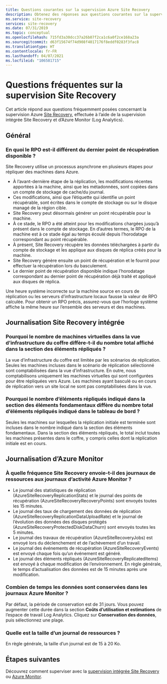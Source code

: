 ```yaml
---
title: Questions courantes sur la supervision Azure Site Recovery
description: Obtenez des réponses aux questions courantes sur la supervision Azure Site Recovery, effectuée à l’aide de la supervision intégrée et d’Azure Monitor (Log Analytics)
ms.service: site-recovery
services: site-recovery
ms.date: 07/31/2019
ms.topic: conceptual
ms.openlocfilehash: 715fd3a30dcc37a26b07f2ca1c6a0f2ce168a23a
ms.sourcegitcommit: d63f15674f74d908f4017176f8eddf0283f3fac8
ms.translationtype: HT
ms.contentlocale: fr-FR
ms.lasthandoff: 04/07/2021
ms.locfileid: "106581715"
---
```

# <a name="common-questions-about-site-recovery-monitoring"></a>Questions fréquentes sur la supervision Site Recovery

Cet article répond aux questions fréquemment posées concernant la supervision Azure [Site Recovery](site-recovery-overview.md), effectuée à l’aide de la supervision intégrée Site Recovery et d’Azure Monitor (Log Analytics).

## <a name="general"></a>Général

### <a name="how-is-the-rpo-value-logged-different-from-the-latest-available-recovery-point"></a>En quoi le RPO est-il différent du dernier point de récupération disponible ?

Site Recovery utilise un processus asynchrone en plusieurs étapes pour répliquer des machines dans Azure.

- À l’avant-dernière étape de la réplication, les modifications récentes apportées à la machine, ainsi que les métadonnées, sont copiées dans un compte de stockage de cache/du journal.
- Ces modifications, ainsi que l’étiquette qui identifie un point récupérable, sont écrites dans le compte de stockage ou sur le disque managé de la région cible.
- Site Recovery peut désormais générer un point récupérable pour la machine.
- À ce stade, le RPO a été atteint pour les modifications chargées jusqu’à présent dans le compte de stockage. En d’autres termes, le RPO de la machine est à ce stade égal au temps écoulé depuis l’horodatage correspondant au point récupérable.
- À présent, Site Recovery récupère les données téléchargées à partir du compte de stockage et les applique aux disques de réplica créés pour la machine.
- Site Recovery génère ensuite un point de récupération et le fournit pour effectuer la récupération lors du basculement.
- Le dernier point de récupération disponible indique l’horodatage correspondant au dernier point de récupération déjà traité et appliqué aux disques de réplica.


Une heure système incorrecte sur la machine source en cours de réplication ou les serveurs d’infrastructure locaux fausse la valeur de RPO calculée. Pour obtenir un RPO précis, assurez-vous que l’horloge système affiche la même heure sur l’ensemble des serveurs et des machines.



## <a name="inbuilt-site-recovery-logging"></a>Journalisation Site Recovery intégrée


### <a name="why-is-the-vm-count-in-the-vault-infrastructure-view-different-from-the-total-count-shown-in-replicated-items"></a>Pourquoi le nombre de machines virtuelles dans la vue d’infrastructure du coffre diffère-t-il du nombre total affiché dans la section des éléments répliqués ?

La vue d’infrastructure du coffre est limitée par les scénarios de réplication. Seules les machines incluses dans le scénario de réplication sélectionné sont comptabilisées dans la vue d’infrastructure. En outre, nous comptabilisons uniquement les machines virtuelles qui sont configurées pour être répliquées vers Azure. Les machines ayant basculé ou en cours de réplication vers un site local ne sont pas comptabilisées dans la vue.

### <a name="why-is-the-count-of-replicated-items-in-essentials-different-from-the-total-count-of-replicated-items-on-the-dashboard"></a>Pourquoi le nombre d’éléments répliqués indiqué dans la section des éléments fondamentaux diffère du nombre total d’éléments répliqués indiqué dans le tableau de bord ?

Seules les machines sur lesquelles la réplication initiale est terminée sont incluses dans le nombre indiqué dans la section des éléments fondamentaux. Dans la section des éléments répliqués, le total inclut toutes les machines présentes dans le coffre, y compris celles dont la réplication initiale est en cours.

## <a name="azure-monitor-logging"></a>Journalisation d’Azure Monitor


### <a name="how-often-does-site-recovery-send-resource-logs-to-azure-monitor-log"></a>À quelle fréquence Site Recovery envoie-t-il des journaux de ressources aux journaux d’activité Azure Monitor ? 

- Le journal des statistiques de réplication (AzureSiteRecoveryReplicationStats) et le journal des points de récupération (AzureSiteRecoveryRecoveryPoints) sont envoyés toutes les 15 minutes.  
- Le journal des taux de chargement des données de réplication (AzureSiteRecoveryReplicationDataUploadRate) et le journal de l’évolution des données des disques protégés (AzureSiteRecoveryProtectedDiskDataChurn) sont envoyés toutes les 5 minutes. 
- Le journal des travaux de récupération (AzureSiteRecoveryJobs) est envoyé lors du déclenchement et de l’achèvement d’un travail.
- Le journal des événements de récupération (AzureSiteRecoveryEvents) est envoyé chaque fois qu’un événement est généré. 
- Le journal des éléments répliqués (AzureSiteRecoveryReplicatedItems) est envoyé à chaque modification de l’environnement. En règle générale, le temps d’actualisation des données est de 15 minutes après une modification. 

### <a name="how-long-is-data-kept-in-azure-monitor-logs"></a>Combien de temps les données sont conservées dans les journaux Azure Monitor ? 

Par défaut, la période de conservation est de 31 jours. Vous pouvez augmenter cette durée dans la section **Coûts d’utilisation et estimations** de l’espace de travail Log Analytics. Cliquez sur **Conservation des données**, puis sélectionnez une plage.

### <a name="whats-the-size-of-the-resource-logs"></a>Quelle est la taille d’un journal de ressources ? 

En règle générale, la taille d’un journal est de 15 à 20 Ko. 


## <a name="next-steps"></a>Étapes suivantes

Découvrez comment superviser avec la [supervision intégrée Site Recovery](site-recovery-monitor-and-troubleshoot.md) ou [Azure Monitor](monitor-log-analytics.md).


